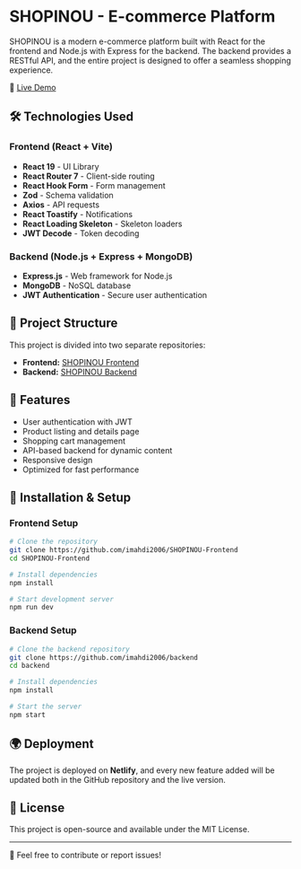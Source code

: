 # SHOPINOU - E-commerce Platform

SHOPINOU is a modern e-commerce platform built with React for the frontend and Node.js with Express for the backend. The backend provides a RESTful API, and the entire project is designed to offer a seamless shopping experience.

🔗 [Live Demo](https://shopinou.netlify.app)

## 🛠 Technologies Used

### **Frontend (React + Vite)**
- **React 19** - UI Library
- **React Router 7** - Client-side routing
- **React Hook Form** - Form management
- **Zod** - Schema validation
- **Axios** - API requests
- **React Toastify** - Notifications
- **React Loading Skeleton** - Skeleton loaders
- **JWT Decode** - Token decoding

### **Backend (Node.js + Express + MongoDB)**
- **Express.js** - Web framework for Node.js
- **MongoDB** - NoSQL database
- **JWT Authentication** - Secure user authentication

## 🐂 Project Structure

This project is divided into two separate repositories:

- **Frontend:** [SHOPINOU Frontend](https://github.com/imahdi2006/SHOPINOU-Frontend)
- **Backend:** [SHOPINOU Backend](https://github.com/imahdi2006/backend)

## 🚀 Features

- User authentication with JWT
- Product listing and details page
- Shopping cart management
- API-based backend for dynamic content
- Responsive design
- Optimized for fast performance

## 🔧 Installation & Setup

### **Frontend Setup**
```sh
# Clone the repository
git clone https://github.com/imahdi2006/SHOPINOU-Frontend
cd SHOPINOU-Frontend

# Install dependencies
npm install

# Start development server
npm run dev
```

### **Backend Setup**
```sh
# Clone the backend repository
git clone https://github.com/imahdi2006/backend
cd backend

# Install dependencies
npm install

# Start the server
npm start
```

## 🌍 Deployment
The project is deployed on **Netlify**, and every new feature added will be updated both in the GitHub repository and the live version.

## 🐝 License
This project is open-source and available under the MIT License.

---

📩 Feel free to contribute or report issues!

